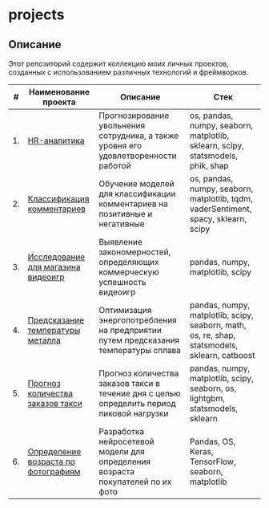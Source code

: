 # projects

## Описание

Этот репозиторий содержит коллекцию моих личных проектов, созданных с использованием различных технологий и фреймворков.

| #    | Наименование проекта                | Описание                                                     | Стек                                                         |
| ---- | ------------------------------------------------------------ | ------------------------------------------------------------ | ------------------------------------------------------------ |
| 1.   | [HR-аналитика](https://github.com/Victor-Kalinichev/projects/tree/main/HR_analytics) | Прогнозирование увольнения сотрудника, а также уровня его удовлетворенности работой | os, pandas, numpy, seaborn, matplotlib, sklearn, scipy, statsmodels, phik, shap |
| 2.   | [Классификация комментариев](https://github.com/Victor-Kalinichev/projects/tree/main/NLP_binary_classification) |Обучение моделей для классификации комментариев на позитивные и негативные | os, pandas, numpy, seaborn, matplotlib, tqdm, vaderSentiment, spacy, sklearn, scipy |
| 3.   | [Исследование для магазина видеоигр](https://github.com/Victor-Kalinichev/projects/tree/main/game_store_research) | Выявление закономерностей, определяющих коммерческую успешность видеоигр | pandas, numpy, matplotlib, scipy |
| 4.   | [Предсказание температуры металла](https://github.com/Victor-Kalinichev/projects/tree/main/steel_temperature_prediction) | Оптимизация энергопотребления на предприятии путем предсказания температуры сплава| pandas, numpy, matplotlib, scipy, seaborn, math, os, re, shap, statsmodels, sklearn, catboost |
| 5.   | [Прогноз количества заказов такси](https://github.com/Victor-Kalinichev/projects/tree/main/time_series_project) | Прогноз количества заказов такси в течение дня с целью определить период пиковой нагрузки | pandas, numpy, matplotlib, scipy, seaborn, os, lightgbm, statsmodels, sklearn|
|6.   | [Определение возраста по фотографиям](https://github.com/Victor-Kalinichev/projects/blob/main/%D0%A1V_regression_problem) | Разработка нейросетевой модели для определения возраста покупателей по их фото | Pandas, OS, Keras, TensorFlow, seaborn, matplotlib|
